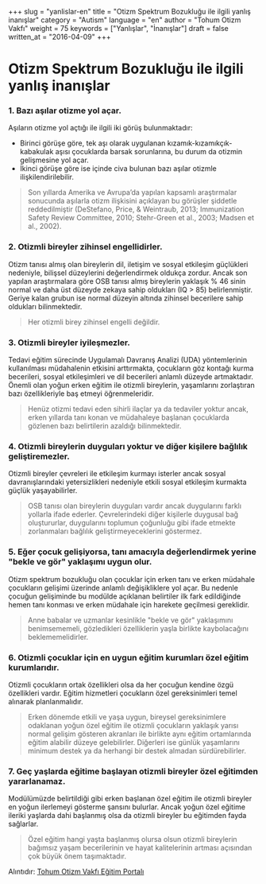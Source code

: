 +++
slug = "yanlislar-en"
title = "Otizm Spektrum Bozukluğu ile ilgili yanlış inanışlar"
category = "Autism"
language = "en"
author = "Tohum Otizm Vakfı"
weight = 75
keywords = ["Yanlışlar", "İnanışlar"]
draft = false
written_at = "2016-04-09"
+++
# Otizm Spektrum Bozukluğu ile ilgili yanlış inanışlar

### 1. Bazı aşılar otizme yol açar.

Aşıların otizme yol açtığı ile ilgili iki görüş bulunmaktadır:
* Birinci görüşe göre, tek aşı olarak uygulanan kızamık-kızamıkçık- kabakulak aşısı çocuklarda barsak sorunlarına, bu durum da otizmin gelişmesine yol açar.
* İkinci görüşe göre ise içinde civa bulunan bazı aşılar otizmle ilişkilendirilebilir.

> Son yıllarda Amerika ve Avrupa’da yapılan kapsamlı araştırmalar sonucunda aşılarla otizm ilişkisini açıklayan bu görüşler şiddetle reddedilmiştir
> (DeStefano, Price, & Weintraub, 2013; Immunization Safety Review Committee, 2010; Stehr-Green et al., 2003; Madsen et al., 2002).

### 2. Otizmli bireyler zihinsel engellidirler.
 
Otizm tanısı almış olan bireylerin dil, iletişim ve sosyal etkileşim güçlükleri nedeniyle, bilişsel düzeylerini değerlendirmek oldukça zordur. Ancak son yapılan araştırmalara göre OSB tanısı almış bireylerin yaklaşık % 46 sinin normal ve daha üst düzeyde zekaya sahip oldukları (IQ > 85) belirlenmiştir. Geriye kalan grubun ise normal düzeyin altında zihinsel becerilere sahip oldukları bilinmektedir.

> Her otizmli birey zihinsel engelli değildir.

### 3. Otizmli bireyler iyileşmezler.

Tedavi eğitim sürecinde Uygulamalı Davranış Analizi (UDA) yöntemlerinin kullanılması müdahalenin etkisini arttırmakta, çocukların göz kontağı kurma becerileri, sosyal etkileşimleri ve dil becerileri anlamlı düzeyde artmaktadır. Önemli olan yoğun erken eğitim ile otizmli bireylerin, yaşamlarını zorlaştıran bazı özellikleriyle baş etmeyi öğrenmeleridir.

> Henüz otizmi tedavi eden sihirli ilaçlar ya da tedaviler yoktur ancak, erken yıllarda tanı konan ve müdahaleye başlanan çocuklarda gözlenen bazı belirtilerin azaldığı bilinmektedir.

### 4. Otizmli bireylerin duyguları yoktur ve diğer kişilere bağlılık geliştiremezler.

Otizmli bireyler çevreleri ile etkileşim kurmayı isterler ancak sosyal davranışlarındaki yetersizlikleri nedeniyle etkili sosyal etkileşim kurmakta güçlük yaşayabilirler.

> OSB tanısı olan bireylerin duyguları vardır ancak duygularını farklı yollarla ifade ederler. Çevrelerindeki diğer kişilerle duygusal bağ oluştururlar, duygularını toplumun çoğunluğu gibi ifade etmekte zorlanmaları bağlılık geliştirmeyeceklerini göstermez.

### 5. Eğer çocuk gelişiyorsa, tanı amacıyla değerlendirmek yerine "bekle ve gör" yaklaşımı uygun olur.

Otizm spektrum bozukluğu olan çocuklar için erken tanı ve erken müdahale çocukların gelişimi üzerinde anlamlı değişikliklere yol açar. Bu nedenle çocuğun gelişiminde bu modülde açıklanan belirtiler ilk fark edildiğinde hemen tanı konması ve erken müdahale için harekete geçilmesi gereklidir.

> Anne babalar ve uzmanlar kesinlikle "bekle ve gör" yaklaşımını benimsememeli, gözledikleri özelliklerin yaşla birlikte kaybolacağını beklememelidirler.

### 6. Otizmli çocuklar için en uygun eğitim kurumları özel eğitim kurumlarıdır.

Otizmli çocukların ortak özellikleri olsa da her çocuğun kendine özgü özellikleri vardır. Eğitim hizmetleri çocukların özel gereksinimleri temel alınarak planlanmalıdır.

> Erken dönemde etkili ve yaşa uygun, bireysel gereksinimlere odaklanan yoğun özel eğitim ile otizmli çocukların yaklaşık yarısı normal gelişim gösteren akranları ile birlikte aynı eğitim ortamlarında eğitim alabilir düzeye gelebilirler. Diğerleri ise günlük yaşamlarını minimum destek ya da herhangi bir destek almadan sürdürebilirler.

### 7. Geç yaşlarda eğitime başlayan otizmli bireyler özel eğitimden yararlanamaz.

Modülümüzde belirtildiği gibi erken başlanan özel eğitim ile otizmli bireyler en yoğun ilerlemeyi gösterme şansını bulurlar. Ancak yoğun özel eğitime ileriki yaşlarda dahi başlanmış olsa da otizmli bireyler bu eğitimden fayda sağlarlar.

> Özel eğitim hangi yaşta başlanmış olursa olsun otizmli bireylerin bağımsız yaşam becerilerinin ve hayat kalitelerinin artması açısından çok büyük önem taşımaktadır.

Alıntıdır: [Tohum Otizm Vakfı Eğitim Portalı](http://www.tohumotizmportali.org/icerik/otizmi-anlamak/otizm-spektrum-bozuklugunu-taniyalim/otizm-spektrum-bozuklugu-ile-ilgili-yanlis-inanislar)